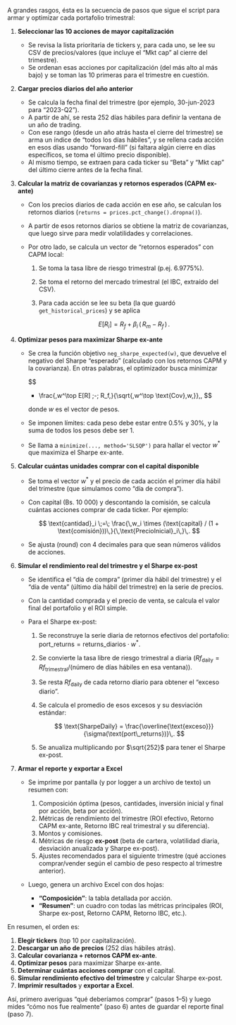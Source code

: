A grandes rasgos, ésta es la secuencia de pasos que sigue el script para armar y optimizar cada portafolio trimestral:

1. **Seleccionar las 10 acciones de mayor capitalización**

   * Se revisa la lista prioritaria de tickers y, para cada uno, se lee su CSV de precios/valores (que incluye el “Mkt cap” al cierre del trimestre).
   * Se ordenan esas acciones por capitalización (del más alto al más bajo) y se toman las 10 primeras para el trimestre en cuestión.

2. **Cargar precios diarios del año anterior**

   * Se calcula la fecha final del trimestre (por ejemplo, 30-jun-2023 para “2023-Q2”).
   * A partir de ahí, se resta 252 días hábiles para definir la ventana de un año de trading.
   * Con ese rango (desde un año atrás hasta el cierre del trimestre) se arma un índice de “todos los días hábiles”, y se rellena cada acción en esos días usando “forward-fill” (si faltara algún cierre en días específicos, se toma el último precio disponible).
   * Al mismo tiempo, se extraen para cada ticker su “Beta” y “Mkt cap” del último cierre antes de la fecha final.

3. **Calcular la matriz de covarianzas y retornos esperados (CAPM ex-ante)**

   * Con los precios diarios de cada acción en ese año, se calculan los retornos diarios (`returns = prices.pct_change().dropna()`).
   * A partir de esos retornos diarios se obtiene la matriz de covarianzas, que luego sirve para medir volatilidades y correlaciones.
   * Por otro lado, se calcula un vector de “retornos esperados” con CAPM local:

     1. Se toma la tasa libre de riesgo trimestral (p.ej. 6.9775%).
     2. Se toma el retorno del mercado trimestral (el IBC, extraído del CSV).
     3. Para cada acción se lee su beta (la que guardó `get_historical_prices`) y se aplica

        $$
          E[R_i] = R_f \;+\; \beta_i \,(\,R_m - R_f\,)\,.
        $$

4. **Optimizar pesos para maximizar Sharpe ex-ante**

   * Se crea la función objetivo `neg_sharpe_expected(w)`, que devuelve el negativo del Sharpe “esperado” (calculado con los retornos CAPM y la covarianza). En otras palabras, el optimizador busca minimizar

     $$
       - \frac{\,w^\top E[R] \;-\; R_f\,}{\sqrt{\,w^\top \text{Cov}\,w\,}}\,,
     $$

     donde $w$ es el vector de pesos.
   * Se imponen límites: cada peso debe estar entre 0.5% y 30%, y la suma de todos los pesos debe ser 1.
   * Se llama a `minimize(..., method='SLSQP')` para hallar el vector $w^*$ que maximiza el Sharpe ex-ante.

5. **Calcular cuántas unidades comprar con el capital disponible**

   * Se toma el vector $w^*$ y el precio de cada acción el primer día hábil del trimestre (que simulamos como “día de compra”).
   * Con capital (Bs. 10 000) y descontando la comisión, se calcula cuántas acciones comprar de cada ticker. Por ejemplo:

     $$
       \text{cantidad}_i 
       \;=\; \frac{\,w_i \times (\text{capital} / (1 + \text{comisión}))\,}{\,\text{PrecioInicial}_i\,}\,.
     $$
   * Se ajusta (round) con 4 decimales para que sean números válidos de acciones.

6. **Simular el rendimiento real del trimestre y el Sharpe ex-post**

   * Se identifica el “día de compra” (primer día hábil del trimestre) y el “día de venta” (último día hábil del trimestre) en la serie de precios.
   * Con la cantidad comprada y el precio de venta, se calcula el valor final del portafolio y el ROI simple.
   * Para el Sharpe ex-post:

     1. Se reconstruye la serie diaria de retornos efectivos del portafolio: $\text{port\_returns} = \text{returns\_diarios} \cdot w^*$.
     2. Se convierte la tasa libre de riesgo trimestral a diaria ($Rf_\text{daily} = Rf_\text{trimestral} / (\text{número de días hábiles en esa ventana})$).
     3. Se resta $Rf_\text{daily}$ de cada retorno diario para obtener el “exceso diario”.
     4. Se calcula el promedio de esos excesos y su desviación estándar:

        $$
          \text{SharpeDaily} = \frac{\overline{\text{exceso}}}{\sigma(\text{port\_returns})}\,.
        $$
     5. Se anualiza multiplicando por $\sqrt{252}$ para tener el Sharpe ex-post.

7. **Armar el reporte y exportar a Excel**

   * Se imprime por pantalla (y por logger a un archivo de texto) un resumen con:

     1. Composición óptima (pesos, cantidades, inversión inicial y final por acción, beta por acción).
     2. Métricas de rendimiento del trimestre (ROI efectivo, Retorno CAPM ex-ante, Retorno IBC real trimestral y su diferencia).
     3. Montos y comisiones.
     4. Métricas de riesgo **ex-post** (beta de cartera, volatilidad diaria, desviación anualizada y Sharpe ex-post).
     5. Ajustes recomendados para el siguiente trimestre (qué acciones comprar/vender según el cambio de peso respecto al trimestre anterior).
   * Luego, genera un archivo Excel con dos hojas:

     * **“Composición”**: la tabla detallada por acción.
     * **“Resumen”**: un cuadro con todas las métricas principales (ROI, Sharpe ex-post, Retorno CAPM, Retorno IBC, etc.).

En resumen, el orden es:

1. **Elegir tickers** (top 10 por capitalización).
2. **Descargar un año de precios** (252 días hábiles atrás).
3. **Calcular covarianza + retornos CAPM ex-ante**.
4. **Optimizar pesos** para maximizar Sharpe ex-ante.
5. **Determinar cuántas acciones comprar** con el capital.
6. **Simular rendimiento efectivo del trimestre** y calcular Sharpe ex-post.
7. **Imprimir resultados** y **exportar a Excel**.

Así, primero averiguas “qué deberíamos comprar” (pasos 1–5) y luego mides “cómo nos fue realmente” (paso 6) antes de guardar el reporte final (paso 7).
